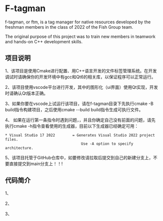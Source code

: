 # F-tagman

f-tagman, or ftm, is a tag manager for native resources developed by the freshman members in the class of 2022 of the Fish Group team.

The original purpose of this project was to train new members in teamwork and hands-on C++ development skills.



## 项目说明

1、该项目是使用Cmake进行配置、用C++语言开发的文件标签管理系统。在开发调试时请确保你的开发环境中有gcc和Qt6的相关库，以保证程序可以正常运行。

2、该项目使用vscode平台进行开发，其中的图形化（ui界面）使用Qt实现，开发时请确认Qt版本正确。

3、如果你要在vscode上试运行该项目，请在f-tagman目录下先执行cmake -B build指令构建项目，之后使用cmake --build build指令生成可执行文件。

4、 如果在运行第一条指令时遇到问题，，并且你确定自己没有前面的问题，请先执行cmake -h指令查看使用的生成器，目前以下生成器已经确定可用：

```
* Visual Studio 17 2022        = Generates Visual Studio 2022 project files.
                                   Use -A option to specify architecture.
```

5、该项目托管于GitHub仓库中，如要修改请拉取后提交到自己的新建分支上，不要直接提交到main分支上！！!



## 代码简介

1、

2、

3、